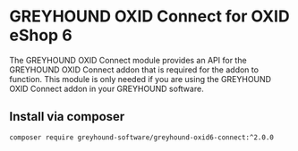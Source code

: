 # GREYHOUND OXID Connect for OXID eShop 6

The GREYHOUND OXID Connect module provides an API for the GREYHOUND OXID Connect addon that is required for the addon to function. This module is only needed if you are using the GREYHOUND OXID Connect addon in your GREYHOUND software.

## Install via composer
`composer require greyhound-software/greyhound-oxid6-connect:^2.0.0`

